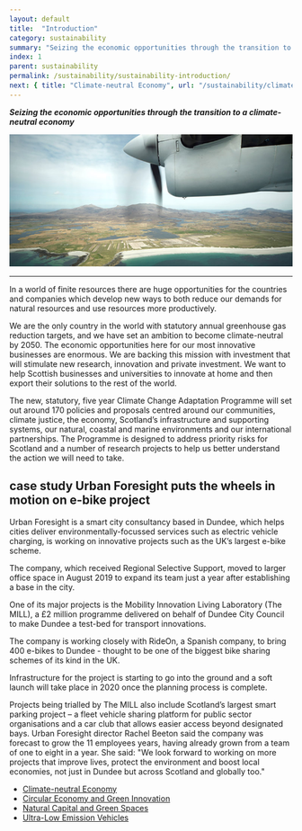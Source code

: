 ```yaml
---
layout: default
title:  "Introduction"
category: sustainability
summary: "Seizing the economic opportunities through the transition to a climate-neutral economy"
index: 1
parent: sustainability
permalink: /sustainability/sustainability-introduction/
next: { title: "Climate-neutral Economy", url: "/sustainability/climate-neutral-economy/" }
---
```

***Seizing the economic opportunities through the transition to a climate-neutral economy***

![A photograph of an aeroplane flying over Uist](/assets/images/pageimages/Sustainability.44.jpg)

---

In a world of finite resources there are huge opportunities for the countries and companies which develop new ways to both reduce our demands for natural resources and use resources more productively.

We are the only country in the world with statutory annual greenhouse gas reduction targets, and we have set an ambition to become climate-neutral by 2050.  The economic opportunities here for our most innovative businesses are enormous. We are backing this mission with investment that will stimulate new research, innovation and private investment. We want to help Scottish businesses and universities to innovate at home and then export their solutions to the rest of the world.

The new, statutory, five year Climate Change Adaptation Programme will set out around 170 policies and proposals centred around our communities, climate justice, the economy, Scotland’s infrastructure and supporting systems, our natural, coastal and marine environments and our international partnerships. The Programme is designed to address priority risks for Scotland and a number of research projects to help us better understand the action we will need to take.

<div class="case-study" markdown="1">

<h2><span class="hidden">case study</span> Urban Foresight puts the wheels in motion on e-bike project</h2>

Urban Foresight is a smart city consultancy based in Dundee, which helps cities deliver environmentally-focussed services such as electric vehicle charging, is working on innovative projects such as the UK’s largest e-bike scheme.

The company, which received Regional Selective Support, moved to larger office space in August 2019 to expand its team just a year after establishing a base in the city.

One of its major projects is the Mobility Innovation Living Laboratory (The MILL), a £2 million programme delivered on behalf of Dundee City Council to make Dundee a test-bed for transport innovations.

The company is working closely with RideOn, a Spanish company, to bring 400 e-bikes to Dundee - thought to be one of the biggest bike sharing schemes of its kind in the UK.

Infrastructure for the project is starting to go into the ground and a soft launch will take place in 2020 once the planning process is complete.

Projects being trialled by The MILL also include Scotland’s largest smart parking project – a fleet vehicle sharing platform for public sector organisations and a car club that allows easier access beyond designated bays.
Urban Foresight director Rachel Beeton said the company was forecast to grow the 11 employees years, having already grown from a team of one to eight in a year.
She said: "We look forward to working on more projects that improve lives, protect the environment and boost local economies, not just in Dundee but across Scotland and globally too."
</div>

* [Climate-neutral Economy](/sustainability/climate-neutral-economy/)
* [Circular Economy and Green Innovation](/sustainability/circular-economy/)
* [Natural Capital and Green Spaces](/sustainability/natural-capital/)
* [Ultra-Low Emission Vehicles](/sustainability/ultra-low-emission-vehicles/)
